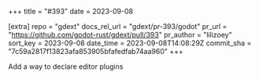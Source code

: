 +++
title = "#393"
date = 2023-09-08

[extra]
repo = "gdext"
docs_rel_url = "gdext/pr-393/godot"
pr_url = "https://github.com/godot-rust/gdext/pull/393"
pr_author = "lilizoey"
sort_key = 2023-09-08
date_time = 2023-09-08T14:08:29Z
commit_sha = "7c59a2817f13823afa853905bfafedfab74aa960"
+++

Add a way to declare editor plugins
